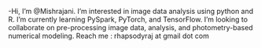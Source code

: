 -Hi, I’m @Mishrajani. I’m interested in image data analysis using python and R.
I’m currently learning PySpark, PyTorch, and TensorFlow. I’m looking to collaborate on pre-processing image data, analysis, and photometry-based numerical modeling.
Reach me : rhapsodyraj at gmail dot com

<!---
Mishrajani/Mishrajani is a ✨ special ✨ repository because its `README.md` (this file) appears on your GitHub profile.
You can click the Preview link to take a look at your changes.
--->
